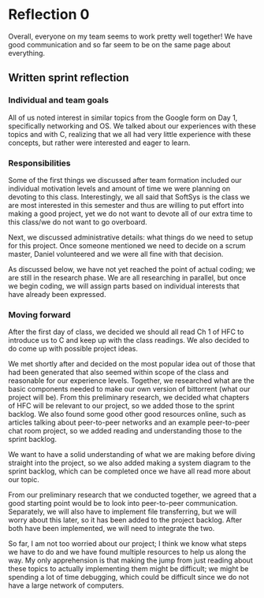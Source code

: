 # Reflection 0
Overall, everyone on my team seems to work pretty well together! We have good communication and so far seem to be on the same page about everything.

## Written sprint reflection

### Individual and team goals
All of us noted interest in similar topics from the Google form on Day 1, specifically networking and OS. We talked about our experiences with these topics and with C, realizing that we all had very little experience with these concepts, but rather were interested and eager to learn.

### Responsibilities
Some of the first things we discussed after team formation included our individual motivation levels and amount of time we were planning on devoting to this class. Interestingly, we all said that SoftSys is the class we are most interested in this semester and thus are willing to put effort into making a good project, yet we do not want to devote all of our extra time to this class/we do not want to go overboard.

Next, we discussed administrative details: what things do we need to setup for this project. Once someone mentioned we need to decide on a scrum master, Daniel volunteered and we were all fine with that decision.

As discussed below, we have not yet reached the point of actual coding; we are still in the research phase. We are all researching in parallel, but once we begin coding, we will assign parts based on individual interests that have already been expressed.

### Moving forward
After the first day of class, we decided we should all read Ch 1 of HFC to introduce us to C and keep up with the class readings. We also decided to do come up with possible project ideas.

We met shortly after and decided on the most popular idea out of those that had been generated that also seemed within scope of the class and reasonable for our experience levels. Together, we researched what are the basic components needed to make our own version of bittorrent (what our project will be). From this preliminary research, we decided what chapters of HFC will be relevant to our project, so we added those to the sprint backlog. We also found some good other good resources online, such as articles talking about peer-to-peer networks and an example peer-to-peer chat room project, so we added reading and understanding those to the sprint backlog.

We want to have a solid understanding of what we are making before diving straight into the project, so we also added making a system diagram to the sprint backlog, which can be completed once we have all read more about our topic.

From our preliminary research that we conducted together, we agreed that a good starting point would be to look into peer-to-peer communication. Separately, we will also have to implement file transferring, but we will worry about this later, so it has been added to the project backlog. After both have been implemented, we will need to integrate the two.

So far, I am not too worried about our project; I think we know what steps we have to do and we have found multiple resources to help us along the way. My only apprehension is that making the jump from just reading about these topics to actually implementing them might be difficult; we might be spending a lot of time debugging, which could be difficult since we do not have a large network of computers.
